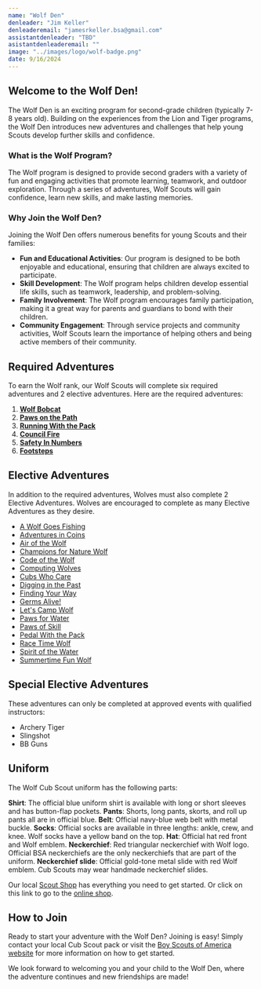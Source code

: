 ```yaml
---
name: "Wolf Den"
denleader: "Jim Keller"
denleaderemail: "jamesrkeller.bsa@gmail.com"
assistantdenleader: "TBD"
asistantdenleaderemail: ""
image: "../images/logo/wolf-badge.png"
date: 9/16/2024
---
```

## Welcome to the Wolf Den!

The Wolf Den is an exciting program for second-grade children (typically 7-8 years old). Building on the experiences from the Lion and Tiger programs, the Wolf Den introduces new adventures and challenges that help young Scouts develop further skills and confidence.

### What is the Wolf Program?

The Wolf program is designed to provide second graders with a variety of fun and engaging activities that promote learning, teamwork, and outdoor exploration. Through a series of adventures, Wolf Scouts will gain confidence, learn new skills, and make lasting memories.

### Why Join the Wolf Den?

Joining the Wolf Den offers numerous benefits for young Scouts and their families:

- **Fun and Educational Activities**: Our program is designed to be both enjoyable and educational, ensuring that children are always excited to participate.
- **Skill Development**: The Wolf program helps children develop essential life skills, such as teamwork, leadership, and problem-solving.
- **Family Involvement**: The Wolf program encourages family participation, making it a great way for parents and guardians to bond with their children.
- **Community Engagement**: Through service projects and community activities, Wolf Scouts learn the importance of helping others and being active members of their community.

## Required Adventures

To earn the Wolf rank, our Wolf Scouts will complete six required adventures and 2 elective adventures. Here are the required adventures:

1. [**Wolf Bobcat**](https://www.scouting.org/cub-scout-adventures/bobcat-wolf/)
2. [**Paws on the Path**](https://www.scouting.org/cub-scout-adventures/paws-on-the-path/)
3. [**Running With the Pack**](https://www.scouting.org/cub-scout-adventures/running-with-the-pack/)
4. [**Council Fire**](https://www.scouting.org/cub-scout-adventures/council-fire/)
5. [**Safety In Numbers**](https://www.scouting.org/cub-scout-adventures/safety-in-numbers/)
6. [**Footsteps**](https://www.scouting.org/cub-scout-adventures/footsteps/)

## Elective Adventures

In addition to the required adventures, Wolves must also complete 2 Elective Adventures. Wolves are encouraged to complete as many Elective Adventures as they desire.

- [A Wolf Goes Fishing](https://www.scouting.org/cub-scout-adventures/a-wolf-goes-fishing/)
- [Adventures in Coins](https://www.scouting.org/cub-scout-adventures/adventures-in-coins/)
- [Air of the Wolf](https://www.scouting.org/cub-scout-adventures/air-of-the-wolf/)
- [Champions for Nature Wolf](https://www.scouting.org/cub-scout-adventures/champions-for-nature-wolf/)
- [Code of the Wolf](https://www.scouting.org/cub-scout-adventures/code-of-the-wolf/)
- [Computing Wolves](https://www.scouting.org/cub-scout-adventures/computing-wolves/)
- [Cubs Who Care](https://www.scouting.org/cub-scout-adventures/cubs-who-care/)
- [Digging in the Past](https://www.scouting.org/cub-scout-adventures/digging-in-the-past/)
- [Finding Your Way](https://www.scouting.org/cub-scout-adventures/finding-your-way/)
- [Germs Alive!](https://www.scouting.org/cub-scout-adventures/germs-alive/)
- [Let's Camp Wolf](https://www.scouting.org/cub-scout-adventures/lets-camp-wolf/)
- [Paws for Water](https://www.scouting.org/cub-scout-adventures/paws-for-water/)
- [Paws of Skill](https://www.scouting.org/cub-scout-adventures/paws-of-skill/)
- [Pedal With the Pack](https://www.scouting.org/cub-scout-adventures/pedal-with-the-pack/)
- [Race Time Wolf](https://www.scouting.org/cub-scout-adventures/race-time-wolf/)
- [Spirit of the Water](https://www.scouting.org/cub-scout-adventures/spirit-of-the-water/)
- [Summertime Fun Wolf](https://www.scouting.org/cub-scout-adventures/summertime-fun-wolf/)


## Special Elective Adventures

These adventures can only be completed at approved events with qualified instructors:

- Archery Tiger
- Slingshot
- BB Guns

## Uniform

The Wolf Cub Scout uniform has the following parts:

**Shirt**: The official blue uniform shirt is available with long or short sleeves and has button-flap pockets.
**Pants**: Shorts, long pants, skorts, and roll up pants all are in official blue.
**Belt**: Official navy-blue web belt with metal buckle.
**Socks**: Official socks are available in three lengths: ankle, crew, and knee. Wolf socks have a yellow band on the top.
**Hat**: Official hat red front and Wolf emblem.
**Neckerchief**: Red triangular neckerchief with Wolf logo. Official BSA neckerchiefs are the only neckerchiefs that are part of the uniform.
**Neckerchief slide**: Official gold-tone metal slide with red Wolf emblem. Cub Scouts may wear handmade neckerchief slides.

Our local [Scout Shop](https://www.bing.com/search?pglt=513&q=troy+scout+shop&cvid=43d8bcc8c6e0485fa7dbde8ada51db3c&gs_lcrp=EgZjaHJvbWUyBggAEEUYOTIGCAEQABhAMgYIAhAAGEDSAQgyMzA1ajBqMagCALACAA&FORM=ANNTA1&PC=W099) has everything you need to get started. Or click on this link to go to the [online shop](https://www.scoutshop.org/cub-scout-wolf).

## How to Join

Ready to start your adventure with the Wolf Den? Joining is easy! Simply contact your local Cub Scout pack or visit the [Boy Scouts of America website](https://www.scouting.org/programs/cub-scouts/adventures/wolf/) for more information on how to get started.

We look forward to welcoming you and your child to the Wolf Den, where the adventure continues and new friendships are made!
